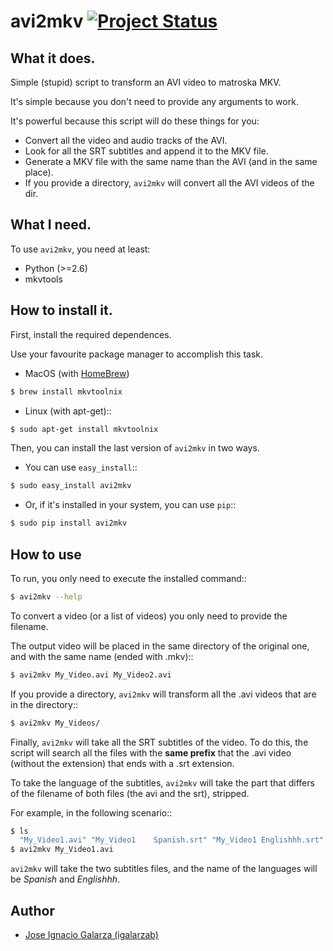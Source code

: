 # avi2mkv [![Project Status](http://stillmaintained.com/igalarzab/avi2mkv.png)](http://stillmaintained.com/igalarzab/avi2mkv)

## What it does.

Simple (stupid) script to transform an AVI video to matroska MKV.

It's simple because you don't need to provide any arguments to work.

It's powerful because this script will do these things for you:

* Convert all the video and audio tracks of the AVI.
* Look for all the SRT subtitles and append it to the MKV file.
* Generate a MKV file with the same name than the AVI (and in the same place).
* If you provide a directory, ``avi2mkv`` will convert all the AVI videos of the dir.


## What I need.

To use ``avi2mkv``, you need at least:

* Python (>=2.6)
* mkvtools


## How to install it.

First, install the required dependences.

Use your favourite package manager to accomplish this task.

* MacOS (with [HomeBrew](http://mxcl.github.com/homebrew/))

```sh
$ brew install mkvtoolnix
```

* Linux (with apt-get)::

```sh
$ sudo apt-get install mkvtoolnix
```

Then, you can install the last version of ``avi2mkv`` in two ways.

* You can use ``easy_install``::

```sh
$ sudo easy_install avi2mkv
```

* Or, if it's installed in your system, you can use ``pip``::

```sh
$ sudo pip install avi2mkv
```


## How to use

To run, you only need to execute the installed command::

```sh
$ avi2mkv --help
```

To convert a video (or a list of videos) you only need to provide the filename.

The output video will be placed in the same directory of the original one, and
with the same name (ended with .mkv)::

```sh
$ avi2mkv My_Video.avi My_Video2.avi
```

If you provide a directory, ``avi2mkv`` will transform all the .avi videos that are
in the directory::

```sh
$ avi2mkv My_Videos/
```


Finally, ``avi2mkv`` will take all the SRT subtitles of the video. To do this, the
script will search all the files with the **same prefix** that the .avi video
(without the extension) that ends with a .srt extension.

To take the language of the subtitles, ``avi2mkv`` will take the part that differs of
the filename of both files (the avi and the srt), stripped.

For example, in the following scenario::

```sh
$ ls
  "My_Video1.avi" "My_Video1    Spanish.srt" "My_Video1 Englishhh.srt"
$ avi2mkv My_Video1.avi
```

``avi2mkv`` will take the two subtitles files, and the name of the languages will be *Spanish*
and *Englishhh*.

## Author

* [Jose Ignacio Galarza (igalarzab)](http://github.com/igalarzab)
